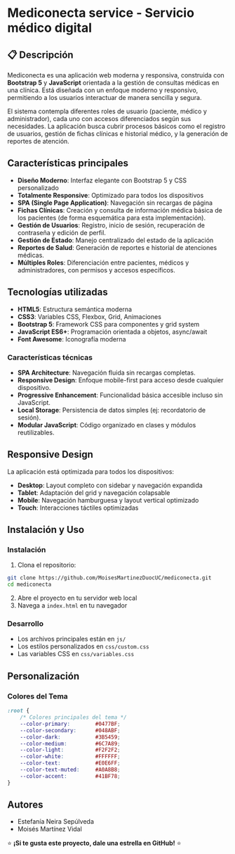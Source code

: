 # Mediconecta service - Servicio médico digital 

## 📋 Descripción

Mediconecta es una aplicación web moderna y responsiva, construida con **Bootstrap 5** y **JavaScript** orientada a la gestión de consultas médicas en una clínica. Está diseñada con un enfoque moderno y responsivo, permitiendo a los usuarios interactuar de manera sencilla y segura.

El sistema contempla diferentes roles de usuario (paciente, médico y administrador), cada uno con accesos diferenciados según sus necesidades. La aplicación busca cubrir procesos básicos como el registro de usuarios, gestión de fichas clínicas e historial médico, y la generación de reportes de atención.

## Características principales

- **Diseño Moderno**: Interfaz elegante con Bootstrap 5 y CSS personalizado
- **Totalmente Responsive**: Optimizado para todos los dispositivos
- **SPA (Single Page Application)**: Navegación sin recargas de página
- **Fichas Clínicas**: Creación y consulta de información médica básica de los pacientes (de forma esquemática para esta implementación).
- **Gestión de Usuarios**: Registro, inicio de sesión, recuperación de contraseña y edición de perfil.
- **Gestión de Estado**: Manejo centralizado del estado de la aplicación
- **Reportes de Salud**: Generación de reportes e historial de atenciones médicas.
- **Múltiples Roles**: Diferenciación entre pacientes, médicos y administradores, con permisos y accesos específicos.

## Tecnologías utilizadas

- **HTML5**: Estructura semántica moderna
- **CSS3**: Variables CSS, Flexbox, Grid, Animaciones
- **Bootstrap 5**: Framework CSS para componentes y grid system
- **JavaScript ES6+**: Programación orientada a objetos, async/await
- **Font Awesome**: Iconografía moderna

### Características técnicas

- **SPA Architecture**: Navegación fluida sin recargas completas.
- **Responsive Design**: Enfoque mobile-first para acceso desde cualquier dispositivo.
- **Progressive Enhancement**: Funcionalidad básica accesible incluso sin JavaScript.
- **Local Storage**: Persistencia de datos simples (ej: recordatorio de sesión).
- **Modular JavaScript**: Código organizado en clases y módulos reutilizables.

## Responsive Design

La aplicación está optimizada para todos los dispositivos:

- **Desktop**: Layout completo con sidebar y navegación expandida
- **Tablet**: Adaptación del grid y navegación colapsable
- **Mobile**: Navegación hamburguesa y layout vertical optimizado
- **Touch**: Interacciones táctiles optimizadas

## Instalación y Uso

### Instalación
1. Clona el repositorio:
```bash
git clone https://github.com/MoisesMartinezDuocUC/mediconecta.git
cd mediconecta
```

2. Abre el proyecto en tu servidor web local
3. Navega a `index.html` en tu navegador

### Desarrollo
- Los archivos principales están en `js/`
- Los estilos personalizados en `css/custom.css`
- Las variables CSS en `css/variables.css`

## Personalización

### Colores del Tema
```css
:root {
    /* Colores principales del tema */
    --color-primary:        #0477BF;
    --color-secondary:      #048ABF;
    --color-dark:           #3B5459;
    --color-medium:         #6C7A89;
    --color-light:          #F2F2F2;
    --color-white:          #FFFFFF;
    --color-text:           #E0E6FF;
    --color-text-muted:     #A0A8B8;
    --color-accent:         #41BF78;
}
```

## Autores

- Estefanía Neira Sepúlveda
- Moisés Martínez Vidal 


⭐ **¡Si te gusta este proyecto, dale una estrella en GitHub!** ⭐

